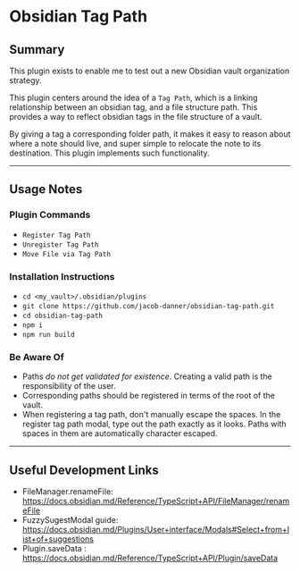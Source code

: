 # Obsidian Tag Path

## Summary

This plugin exists to enable me to test out a new Obsidian vault organization strategy.

This plugin centers around the idea of a `Tag Path`, which is a linking relationship between an obsidian tag, and a file structure path. This provides a way to reflect obsidian tags in the file structure of a vault.

By giving a tag a corresponding folder path, it makes it easy to reason about where a note should live, and super simple to relocate the note to its destination. This plugin implements such functionality.

---

## Usage Notes

### Plugin Commands

-   `Register Tag Path`
-   `Unregister Tag Path`
-   `Move File via Tag Path`

### Installation Instructions
-   `cd <my_vault>/.obsidian/plugins` 
-   `git clone https://github.com/jacob-danner/obsidian-tag-path.git`
-   `cd obsidian-tag-path`
-   `npm i`
-   `npm run build`

### Be Aware Of

-   Paths _do not get validated for existence_. Creating a valid path is the responsibility of the user.
-   Corresponding paths should be registered in terms of the root of the vault.
-   When registering a tag path, don't manually escape the spaces. In the register tag path modal, type out the path exactly as it looks. Paths with spaces in them are automatically character escaped.

---

## Useful Development Links

-   FileManager.renameFile: https://docs.obsidian.md/Reference/TypeScript+API/FileManager/renameFile
-   FuzzySugestModal guide: https://docs.obsidian.md/Plugins/User+interface/Modals#Select+from+list+of+suggestions
-   Plugin.saveData : https://docs.obsidian.md/Reference/TypeScript+API/Plugin/saveData
